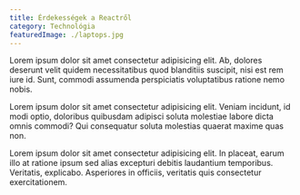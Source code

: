 ```yaml
---
title: Érdekességek a Reactről
category: Technológia
featuredImage: ./laptops.jpg
---
```


Lorem ipsum dolor sit amet consectetur adipisicing elit. Ab, dolores deserunt velit quidem necessitatibus quod blanditiis suscipit, nisi est rem iure id. Sunt, commodi assumenda perspiciatis voluptatibus ratione nemo nobis.

Lorem ipsum dolor sit amet consectetur adipisicing elit. Veniam incidunt, id modi optio, doloribus quibusdam adipisci soluta molestiae labore dicta omnis commodi? Qui consequatur soluta molestias quaerat maxime quas non.

Lorem ipsum dolor sit amet consectetur adipisicing elit. In placeat, earum illo at ratione ipsum sed alias excepturi debitis laudantium temporibus. Veritatis, explicabo. Asperiores in officiis, veritatis quis consectetur exercitationem.
